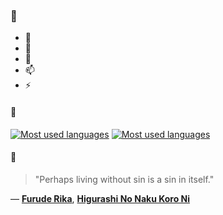 ### 👋

- 🔭
- 🌱
- 💬
- 📫
- ⚡

#### 🧏

[![Most used languages](https://github-readme-stats-aynah.vercel.app/api/top-langs/?username=aynh&theme=solarized-dark&langs_count=6&layout=compact&hide_title=true)](https://github.com/anuraghazra/github-readme-stats#gh-dark-mode-only)
[![Most used languages](https://github-readme-stats-aynah.vercel.app/api/top-langs/?username=aynh&theme=solarized-light&langs_count=6&layout=compact&hide_title=true)](https://github.com/anuraghazra/github-readme-stats#gh-light-mode-only)

#### 💬

> "Perhaps living without sin is a sin in itself."

&mdash; [**Furude Rika**](https://myanimelist.net/character.php?q=Furude%20Rika&cat=character), [**Higurashi No Naku Koro Ni**](https://myanimelist.net/search/all?q=Higurashi%20No%20Naku%20Koro%20Ni&cat=all)
